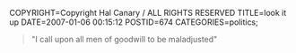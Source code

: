 COPYRIGHT=Copyright Hal Canary / ALL RIGHTS RESERVED
TITLE=look it up
DATE=2007-01-06 00:15:12
POSTID=674
CATEGORIES=politics;

> "I call upon all men of goodwill to be maladjusted"
